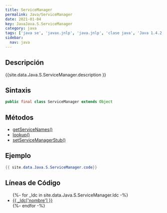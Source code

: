 ```yaml
---
title: ServiceManager
permalink: Java/ServiceManager
date: 2021-01-04
key: JavaJava.S.ServiceManager
category: java
tags: ['java se', 'javax.jnlp', 'java.jnlp', 'clase java', 'Java 1.4.2']
sidebar: 
  nav: java
---
```


## Descripción
{{site.data.Java.S.ServiceManager.description }}

## Sintaxis
~~~java
public final class ServiceManager extends Object
~~~

## Métodos
* [getServiceNames()](/Java/ServiceManager/getServiceNames)
* [lookup()](/Java/ServiceManager/lookup)
* [setServiceManagerStub()](/Java/ServiceManager/setServiceManagerStub)

## Ejemplo
~~~java
{{ site.data.Java.S.ServiceManager.code}}
~~~

## Líneas de Código
<ul>
{%- for _ldc in site.data.Java.S.ServiceManager.ldc -%}
   <li>
       <a href="{{_ldc['url'] }}">{{ _ldc['nombre'] }}</a>
   </li>
{%- endfor -%}
</ul>
